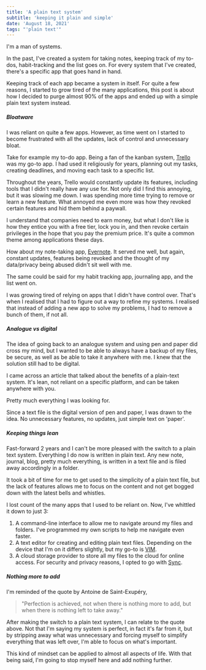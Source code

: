 ```yaml
---
title: 'A plain text system'
subtitle: 'keeping it plain and simple'
date: 'August 18, 2021'
tags: "'plain text'"
---
```


I'm a man of systems.

In the past, I've created a system for taking notes, keeping track of my to-dos, habit-tracking and the list goes on. For every system that I've created, there's a specific app that goes hand in hand.

Keeping track of each app became a system in itself. For quite a few reasons, I started to grow tired of the many applications, this post is about how I decided to purge almost 90% of the apps and ended up with a simple plain text system instead.

##### Bloatware

I was reliant on quite a few apps. However, as time went on I started to become frustrated with all the updates, lack of control and unnecessary bloat.

Take for example my to-do app. Being a fan of the kanban system, [Trello](https://trello.com/) was my go-to app. I had used it religiously for years, planning out my tasks, creating deadlines, and moving each task to a specific list.

Throughout the years, Trello would constantly update its features, including tools that I didn't really have any use for. Not only did I find this annoying, but it was slowing me down. I was spending more time trying to remove or learn a new feature. What annoyed me even more was how they revoked certain features and hid them behind a paywall.

I understand that companies need to earn money, but what I don't like is how they entice you with a free tier, lock you in, and then revoke certain privileges in the hope that you pay the premium price. It's quite a common theme among applications these days.

How about my note-taking app, [Evernote](https://evernote.com/). It served me well, but again, constant updates, features being revoked and the thought of my data/privacy being abused didn't sit well with me.

The same could be said for my habit tracking app, journaling app, and the list went on.

I was growing tired of relying on apps that I didn't have control over. That's when I realised that I had to figure out a way to refine my systems. I realised that instead of adding a new app to solve my problems, I had to remove a bunch of them, if not all.

##### Analogue vs digital

The idea of going back to an analogue system and using pen and paper did cross my mind, but I wanted to be able to always have a backup of my files, be secure, as well as be able to take it anywhere with me. I knew that the solution still had to be digital.

I came across an article that talked about the benefits of a plain-text system. It's lean, not reliant on a specific platform, and can be taken anywhere with you.

Pretty much everything I was looking for.

Since a text file is the digital version of pen and paper, I was drawn to the idea. No unnecessary features, no updates, just simple text on 'paper'.

##### Keeping things lean

Fast-forward 2 years and I can't be more pleased with the switch to a plain text system. Everything I do now is written in plain text. Any new note, journal, blog, pretty much everything, is written in a text file and is filed away accordingly in a folder.

It took a bit of time for me to get used to the simplicity of a plain text file, but the lack of features allows me to focus on the content and not get bogged down with the latest bells and whistles.

I lost count of the many apps that I used to be reliant on. Now, I've whittled it down to just 3:

1. A command-line interface to allow me to navigate around my files and folders. I've programmed my own scripts to help me navigate even faster.
2. A text editor for creating and editing plain text files. Depending on the device that I'm on it differs slightly, but my go-to is [VIM](https://www.vim.org/).
3. A cloud storage provider to store all my files to the cloud for online access. For security and privacy reasons, I opted to go with [Sync](https://sync.com).

##### Nothing more to add

I'm reminded of the quote by Antoine de Saint-Exupéry,

> "Perfection is achieved, not when there is nothing more to add, but when there is nothing left to take away."

After making the switch to a plain text system, I can relate to the quote above. Not that I'm saying my system is perfect, in fact it's far from it, but by stripping away what was unnecessary and forcing myself to simplify everything that was left over, I'm able to focus on what's important.

This kind of mindset can be applied to almost all aspects of life. With that being said, I'm going to stop myself here and add nothing further.
